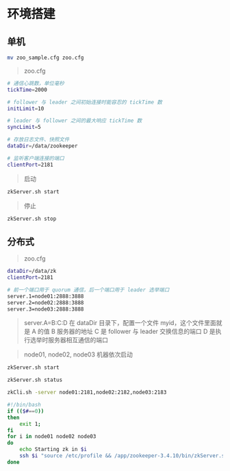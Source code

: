 # 环境搭建

## 单机
```sh
mv zoo_sample.cfg zoo.cfg
```

> zoo.cfg
```sh
# 通信心跳数，单位毫秒
tickTime=2000

# follower 与 leader 之间初始连接时能容忍的 tickTime 数
initLimit=10

# leader 与 follower 之间的最大响应 tickTime 数
syncLimit=5

# 存放日志文件、快照文件
dataDir=/data/zookeeper

# 监听客户端连接的端口
clientPort=2181
```

> 启动
```sh
zkServer.sh start
```

> 停止
```sh
zkServer.sh stop
```

## 分布式

> zoo.cfg
```sh
dataDir=/data/zk
clientPort=2181

# 前一个端口用于 quorum 通信，后一个端口用于 leader 选举端口
server.1=node01:2888:3888
server.2=node02:2888:3888
server.3=node03:2888:3888
```

> server.A=B:C:D
> 在 dataDir 目录下，配置一个文件 myid，这个文件里面就是 A 的值
> B 服务器的地址
> C 是 follower 与 leader 交换信息的端口
> D 是执行选举时服务器相互通信的端口

> node01, node02, node03 机器依次启动
```sh
zkServer.sh start
```

```sh
zkServer.sh status
```

```sh
zkCli.sh -server node01:2181,node02:2182,node03:2183
```

```sh
#!/bin/bash
if (($#==0))
then
    exit 1;
fi
for i in node01 node02 node03
do
    echo Starting zk in $i
    ssh $i "source /etc/profile && /app/zookeeper-3.4.10/bin/zkServer.sh $1" > /dev/null
done
```
